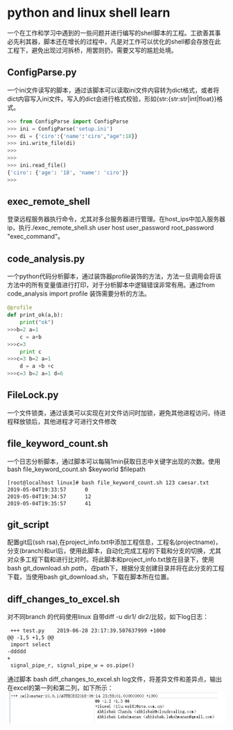 # python and linux shell learn

一个在工作和学习中遇到的一些问题并进行编写的shell脚本的工程。工欲善其事必先利其器，脚本还在增长的过程中，凡是对工作可以优化的shell都会存放在此工程下，避免出现过河拆桥，用罢则扔，需要又写的尴尬处境。

## ConfigParse.py

一个ini文件读写的脚本，通过该脚本可以读取ini文件内容转为dict格式，或者将dict内容写入ini文件。写入的dict会进行格式校验，形如{str:{str:str|int|float}}格式。

```python
>>> from ConfigParse import ConfigParse
>>> ini = ConfigParse('setup.ini')
>>> di = {'ciro':{'name':'ciro',"age":18}}
>>> ini.write_file(di)
>>>
>>>
>>> ini.read_file()
{'ciro': {'age': '18', 'name': 'ciro'}}
>>>
```
## exec_remote_shell

登录远程服务器执行命令，尤其对多台服务器进行管理。在host_ips中加入服务器ip，执行./exec_remote_shell.sh user host user_password root_password "exec_command"。


## code_analysis.py

一个python代码分析脚本，通过装饰器profile装饰的方法，方法一旦调用会将该方法中的所有变量值进行打印，对于分析脚本中逻辑错误非常有用。通过from code_analysis import profile 装饰需要分析的方法。

```python
@profile
def print_ok(a,b):
    print("ok")
>>>b=2 a=1
    c = a+b
>>>c=3
    print c
>>>c=3 b=2 a=1
    d = a +b +c
>>>c=3 b=2 a=1 d=6
```

## FileLock.py

一个文件锁类，通过该类可以实现在对文件访问时加锁，避免其他进程访问，待进程释放锁后，其他进程才可进行文件修改

## file_keyword_count.sh

一个日志分析脚本，通过脚本可以每隔1min获取日志中关键字出现的次数。使用 bash
file_keyword_count.sh $keyworld  $filepath

```
[root@localhost linux]# bash file_keyword_count.sh 123 caesar.txt
2019-05-04T19:33:57 	 0
2019-05-04T19:34:57 	 12
2019-05-04T19:35:57 	 41
```

## git_script

配置git后(ssh rsa),在project_info.txt中添加工程信息，工程名(projectname)，分支(branch)和url后，使用此脚本，自动化完成工程的下载和分支的切换，尤其对众多工程下载和进行比对时。将此脚本和project_info.txt放在目录下，使用bash git_download.sh $path，在$path下，根据分支创建目录并将在此分支的工程下载，当使用bash git_download.sh，下载在脚本所在位置。

## diff_changes_to_excel.sh
对不同branch 的代码使用linux 自带diff -u dir1/  dir2/比较，如下log日志：

```linux
 +++ test.py	2019-06-28 23:17:39.507637999 +1000
@@ -1,5 +1,5 @@
 import select
-ddddd
+
 signal_pipe_r, signal_pipe_w = os.pipe()
```
通过脚本 bash diff_changes_to_excel.sh log文件，将差异文件和差异点，输出在excel的第一列和第二列，如下所示：
![image](https://github.com/CaesarLinsa/shell/blob/master/images/diff_change_to_excel.png)

